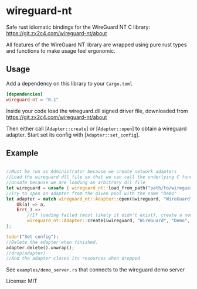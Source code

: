 # wireguard-nt

Safe rust idiomatic bindings for the WireGuard NT C library: <https://git.zx2c4.com/wireguard-nt/about>

All features of the WireGuard NT library are wrapped using pure rust types and functions to make
usage feel ergonomic.

## Usage

Add a dependency on this library to your `Cargo.toml`

```toml
[dependencies]
wireguard-nt = "0.1"
```

Inside your code load the wireguard.dll signed driver file, downloaded from <https://git.zx2c4.com/wireguard-nt/about>

Then either call [`Adapter::create`] or [`Adapter::open`] to obtain a wireguard
adapter. Start set its config with [`Adapter::set_config`].

## Example
```rust

//Must be run as Administrator because we create network adapters
//Load the wireguard dll file so that we can call the underlying C functions
//Unsafe because we are loading an arbitrary dll file
let wireguard = unsafe { wireguard_nt::load_from_path("path/to/wireguard.dll") }.expect("Failed to load wireguard dll");
//Try to open an adapter from the given pool with the name "Demo"
let adapter = match wireguard_nt::Adapter::open(&wireguard, "WireGuard", "Demo") {
    Ok(a) => a,
    Err(_) =>
        //If loading failed (most likely it didn't exist), create a new one
        wireguard_nt::Adapter::create(&wireguard, "WireGuard", "Demo", None).expect("Failed to create wireguard adapter!").adapter,
};

todo!("Set config");
//Delete the adapter when finished.
adapter.delete().unwrap();
//drop(adapter)
//And the adapter closes its resources when dropped

```

See `examples/demo_server.rs` that connects to the wireguard demo server


License: MIT
